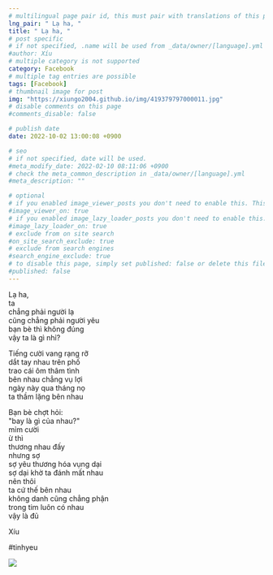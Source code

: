 ```yaml
---
# multilingual page pair id, this must pair with translations of this page. (This name must be unique)
lng_pair: " Lạ ha, "
title: " Lạ ha, "
# post specific
# if not specified, .name will be used from _data/owner/[language].yml
#author: Xíu
# multiple category is not supported
category: Facebook
# multiple tag entries are possible
tags: [Facebook]
# thumbnail image for post
img: "https://xiungo2004.github.io/img/419379797000011.jpg"
# disable comments on this page
#comments_disable: false

# publish date
date: 2022-10-02 13:00:08 +0900

# seo
# if not specified, date will be used.
#meta_modify_date: 2022-02-10 08:11:06 +0900
# check the meta_common_description in _data/owner/[language].yml
#meta_description: ""

# optional
# if you enabled image_viewer_posts you don't need to enable this. This is only if image_viewer_posts = false
#image_viewer_on: true
# if you enabled image_lazy_loader_posts you don't need to enable this. This is only if image_lazy_loader_posts = false
#image_lazy_loader_on: true
# exclude from on site search
#on_site_search_exclude: true
# exclude from search engines
#search_engine_exclude: true
# to disable this page, simply set published: false or delete this file
#published: false
---
```


<!-- outline-start -->

Lạ ha,<br>
ta<br>
chẳng phải người lạ<br>
cũng chẳng phải người yêu<br>
bạn bè thì không đúng<br>
vậy ta là gì nhỉ?<br>

Tiếng cười vang rạng rỡ<br>
dắt tay nhau trên phố<br>
trao cái ôm thâm tình<br>
bên nhau chẳng vụ lợi<br>
ngày này qua tháng nọ<br>
ta thầm lặng bên nhau<br>

Bạn bè chợt hỏi:<br>
"bay là gì của nhau?"<br>
mỉm cười<br>
ừ thì<br>
thương nhau đấy<br>
nhưng sợ<br>
sợ yêu thương hóa vụng dại<br>
sợ dại khờ ta đánh mất nhau<br>
nên thôi<br>
ta cứ thế bên nhau<br>
không danh cũng chẳng phận<br>
trong tim luôn có nhau<br>
vậy là đủ<br>

Xíu

#tinhyeu

<!-- outline-end -->

<img src= "https://xiungo2004.github.io/img/419379797000011.jpg">
